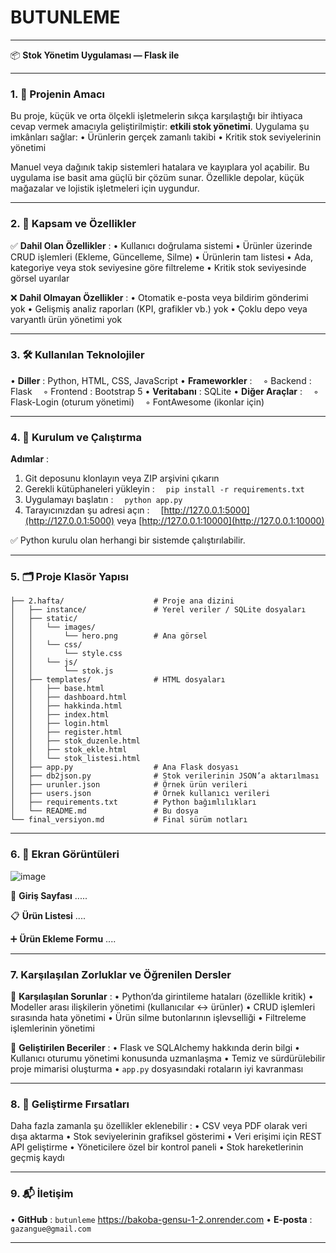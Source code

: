 # BUTUNLEME


---

📦 **Stok Yönetim Uygulaması — Flask ile**

---

### 1. 🎯 Projenin Amacı

Bu proje, küçük ve orta ölçekli işletmelerin sıkça karşılaştığı bir ihtiyaca cevap vermek amacıyla geliştirilmiştir: **etkili stok yönetimi**. Uygulama şu imkânları sağlar:
• Ürünlerin gerçek zamanlı takibi
• Kritik stok seviyelerinin yönetimi

Manuel veya dağınık takip sistemleri hatalara ve kayıplara yol açabilir. Bu uygulama ise basit ama güçlü bir çözüm sunar. Özellikle depolar, küçük mağazalar ve lojistik işletmeleri için uygundur.

---

### 2. 🧩 Kapsam ve Özellikler

✅ **Dahil Olan Özellikler** :
• Kullanıcı doğrulama sistemi
• Ürünler üzerinde CRUD işlemleri (Ekleme, Güncelleme, Silme)
• Ürünlerin tam listesi
• Ada, kategoriye veya stok seviyesine göre filtreleme
• Kritik stok seviyesinde görsel uyarılar

❌ **Dahil Olmayan Özellikler** :
• Otomatik e-posta veya bildirim gönderimi yok
• Gelişmiş analiz raporları (KPI, grafikler vb.) yok
• Çoklu depo veya varyantlı ürün yönetimi yok

---

### 3. 🛠 Kullanılan Teknolojiler

• **Diller** : Python, HTML, CSS, JavaScript
• **Frameworkler** :
 ◦ Backend : Flask
 ◦ Frontend : Bootstrap 5
• **Veritabanı** : SQLite
• **Diğer Araçlar** :
 ◦ Flask-Login (oturum yönetimi)
 ◦ FontAwesome (ikonlar için)

---

### 4. 🚀 Kurulum ve Çalıştırma

**Adımlar** :

1. Git deposunu klonlayın veya ZIP arşivini çıkarın
2. Gerekli kütüphaneleri yükleyin :
    `pip install -r requirements.txt`
3. Uygulamayı başlatın :
    `python app.py`
4. Tarayıcınızdan şu adresi açın :
    [http://127.0.0.1:5000](http://127.0.0.1:5000) veya [http://127.0.0.1:10000](http://127.0.0.1:10000)

✅ Python kurulu olan herhangi bir sistemde çalıştırılabilir.

---

### 5. 🗂 Proje Klasör Yapısı

```
├── 2.hafta/                    # Proje ana dizini  
│   ├── instance/               # Yerel veriler / SQLite dosyaları  
│   ├── static/  
│   │   └── images/  
│   │       └── hero.png        # Ana görsel  
│   │   └── css/  
│   │       └── style.css  
│   │   └── js/  
│   │       └── stok.js  
│   ├── templates/              # HTML dosyaları  
│   │   ├── base.html  
│   │   ├── dashboard.html  
│   │   ├── hakkinda.html  
│   │   ├── index.html  
│   │   ├── login.html  
│   │   ├── register.html  
│   │   ├── stok_duzenle.html  
│   │   ├── stok_ekle.html  
│   │   └── stok_listesi.html  
│   ├── app.py                  # Ana Flask dosyası  
│   ├── db2json.py              # Stok verilerinin JSON’a aktarılması  
│   ├── urunler.json            # Örnek ürün verileri  
│   ├── users.json              # Örnek kullanıcı verileri  
│   ├── requirements.txt        # Python bağımlılıkları  
│   └── README.md               # Bu dosya  
└── final_versiyon.md           # Final sürüm notları  
```

---

### 6. 📸 Ekran Görüntüleri

![image](https://github.com/user-attachments/assets/5a96c601-a2c6-4271-b1c7-de49cc9c805f)

🔐 **Giriş Sayfası**
.....

📋 **Ürün Listesi**
....

➕ **Ürün Ekleme Formu**
....

---

### 7.  Karşılaşılan Zorluklar ve Öğrenilen Dersler

🔧 **Karşılaşılan Sorunlar** :
• Python’da girintileme hataları (özellikle kritik)
• Modeller arası ilişkilerin yönetimi (kullanıcılar ↔ ürünler)
• CRUD işlemleri sırasında hata yönetimi
• Ürün silme butonlarının işlevselliği
• Filtreleme işlemlerinin yönetimi

📘 **Geliştirilen Beceriler** :
• Flask ve SQLAlchemy hakkında derin bilgi
• Kullanıcı oturumu yönetimi konusunda uzmanlaşma
• Temiz ve sürdürülebilir proje mimarisi oluşturma
• `app.py` dosyasındaki rotaların iyi kavranması

---

### 8. 🌱 Geliştirme Fırsatları

Daha fazla zamanla şu özellikler eklenebilir :
• CSV veya PDF olarak veri dışa aktarma
• Stok seviyelerinin grafiksel gösterimi
• Veri erişimi için REST API geliştirme
• Yöneticilere özel bir kontrol paneli
• Stok hareketlerinin geçmiş kaydı

---

### 9. 📬 İletişim

• **GitHub** : `butunleme` https://bakoba-gensu-1-2.onrender.com
• **E-posta** : `gazangue@gmail.com`

---

